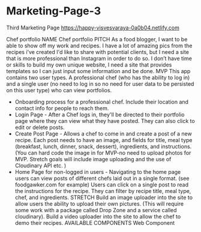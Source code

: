 # Marketing-Page-3

Third Marketing Page
https://happy-visvesvaraya-0a0b04.netlify.com

Chef portfolio
NAME
Chef portfolio
PITCH
As a food blogger, I want to be able to show off my work and recipes. I have a lot of amazing pics from the recipes i’ve created I'd like to share with potential clients, but I need a site that is more professional than Instagram in order to do so. I don’t have time or skills to build my own unique website, I need a site that provides templates so I can just input some information and be done.
MVP
This app contains two user types. A professional chef (who has the ability to log in) and a single user (no need to log in so no need for user data to be persisted on this user type) who can view portfolios.

- Onboarding process for a professional chef. Include their location and contact info for people to reach them.
- Login Page - After a Chef logs in, they'll be directed to their portfolio page where they can view what they have posted. They can also click to edit or delete posts.
- Create Post Page - Allows a chef to come in and create a post of a new recipe. Each post needs to have an image, and fields for title, meal type (breakfast, lunch, dinner, snack, dessert), ingredients, and instructions. (You can hard code the image in for MVP-no need to upload photos for MVP. Stretch goals will include image uploading and the use of Cloudinary API etc. )
- Home Page for non-logged in users - Navigating to the home page users can view posts of different chefs laid out in a single format. (see foodgawker.com for example) Users can click on a single post to read the instructions for the recipe. They can filter by recipe title, meal type, chef, and ingredients.
  STRETCH
  Build an image uploader into the site to allow users the ability to upload their own pictures. (This will require some work with a package called Drop Zone and a service called cloudinary). Build a video uploader into the site to allow the chef to demo their recipes.
  AVAILABLE COMPONENTS
  Web Component
